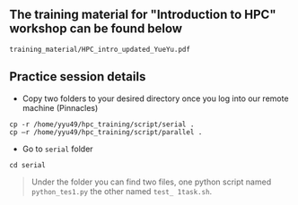 ## The training material for "Introduction to HPC" workshop can be found below
```pdf
training_material/HPC_intro_updated_YueYu.pdf
```
## Practice session details 
- Copy two folders to your desired directory once you log into our remote machine (Pinnacles)
```
cp -r /home/yyu49/hpc_training/script/serial .
cp –r /home/yyu49/hpc_training/script/parallel .
```
- Go to `serial` folder
```
cd serial
```

> Under the folder you can find two files, one python script named `python_tes1.py` the other named `test_ 1task.sh`.

